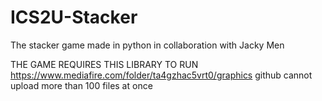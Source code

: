 # ICS2U-Stacker
The stacker game made in python in collaboration with Jacky Men

THE GAME REQUIRES THIS LIBRARY TO RUN
https://www.mediafire.com/folder/ta4gzhac5vrt0/graphics
github cannot upload more than 100 files at once
